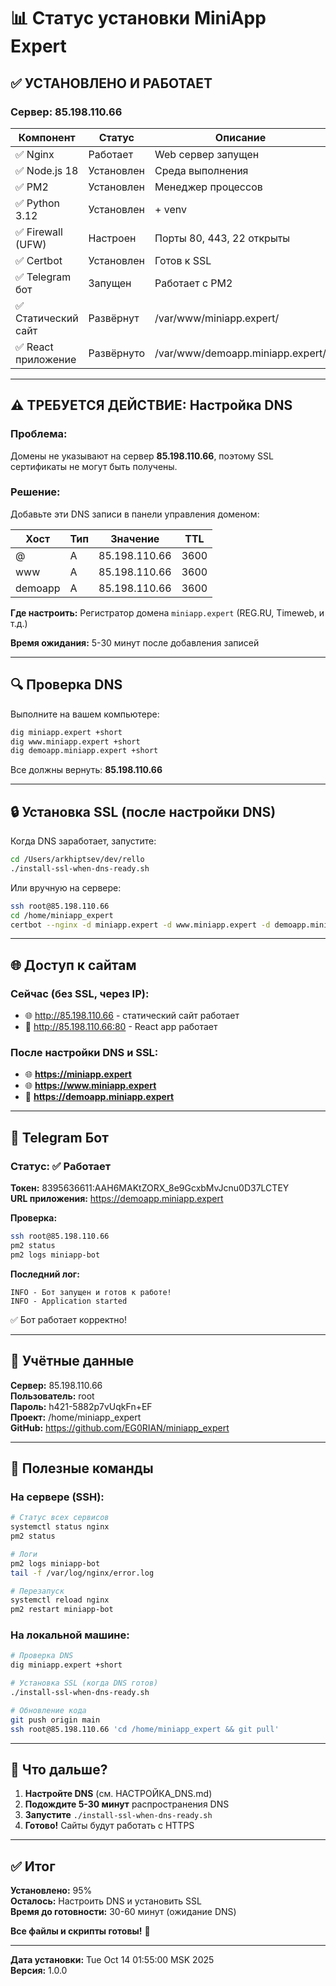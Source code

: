 # 📊 Статус установки MiniApp Expert

## ✅ УСТАНОВЛЕНО И РАБОТАЕТ

### Сервер: **85.198.110.66**

| Компонент | Статус | Описание |
|-----------|--------|----------|
| ✅ Nginx | Работает | Web сервер запущен |
| ✅ Node.js 18 | Установлен | Среда выполнения |
| ✅ PM2 | Установлен | Менеджер процессов |
| ✅ Python 3.12 | Установлен | + venv |
| ✅ Firewall (UFW) | Настроен | Порты 80, 443, 22 открыты |
| ✅ Certbot | Установлен | Готов к SSL |
| ✅ Telegram бот | Запущен | Работает с PM2 |
| ✅ Статический сайт | Развёрнут | /var/www/miniapp.expert/ |
| ✅ React приложение | Развёрнуто | /var/www/demoapp.miniapp.expert/ |

---

## ⚠️ ТРЕБУЕТСЯ ДЕЙСТВИЕ: Настройка DNS

### Проблема:
Домены не указывают на сервер **85.198.110.66**, поэтому SSL сертификаты не могут быть получены.

### Решение:
Добавьте эти DNS записи в панели управления доменом:

| Хост | Тип | Значение | TTL |
|------|-----|----------|-----|
| @ | A | 85.198.110.66 | 3600 |
| www | A | 85.198.110.66 | 3600 |
| demoapp | A | 85.198.110.66 | 3600 |

**Где настроить:** Регистратор домена `miniapp.expert` (REG.RU, Timeweb, и т.д.)

**Время ожидания:** 5-30 минут после добавления записей

---

## 🔍 Проверка DNS

Выполните на вашем компьютере:

```bash
dig miniapp.expert +short
dig www.miniapp.expert +short  
dig demoapp.miniapp.expert +short
```

Все должны вернуть: **85.198.110.66**

---

## 🔒 Установка SSL (после настройки DNS)

Когда DNS заработает, запустите:

```bash
cd /Users/arkhiptsev/dev/rello
./install-ssl-when-dns-ready.sh
```

Или вручную на сервере:

```bash
ssh root@85.198.110.66
cd /home/miniapp_expert
certbot --nginx -d miniapp.expert -d www.miniapp.expert -d demoapp.miniapp.expert --non-interactive --agree-tos --email hello@miniapp.expert --redirect
```

---

## 🌐 Доступ к сайтам

### Сейчас (без SSL, через IP):
- 🌐 http://85.198.110.66 - статический сайт работает
- 📱 http://85.198.110.66:80 - React app работает

### После настройки DNS и SSL:
- 🌐 **https://miniapp.expert**
- 🌐 **https://www.miniapp.expert**
- 📱 **https://demoapp.miniapp.expert**

---

## 🤖 Telegram Бот

### Статус: ✅ Работает

**Токен:** 8395636611:AAH6MAKtZORX_8e9GcxbMvJcnu0D37LCTEY  
**URL приложения:** https://demoapp.miniapp.expert

**Проверка:**
```bash
ssh root@85.198.110.66
pm2 status
pm2 logs miniapp-bot
```

**Последний лог:**
```
INFO - Бот запущен и готов к работе!
INFO - Application started
```

✅ Бот работает корректно!

---

## 📝 Учётные данные

**Сервер:** 85.198.110.66  
**Пользователь:** root  
**Пароль:** h421-5882p7vUqkFn+EF  
**Проект:** /home/miniapp_expert  
**GitHub:** https://github.com/EG0RIAN/miniapp_expert

---

## 🔧 Полезные команды

### На сервере (SSH):

```bash
# Статус всех сервисов
systemctl status nginx
pm2 status

# Логи
pm2 logs miniapp-bot
tail -f /var/log/nginx/error.log

# Перезапуск
systemctl reload nginx
pm2 restart miniapp-bot
```

### На локальной машине:

```bash
# Проверка DNS
dig miniapp.expert +short

# Установка SSL (когда DNS готов)
./install-ssl-when-dns-ready.sh

# Обновление кода
git push origin main
ssh root@85.198.110.66 'cd /home/miniapp_expert && git pull'
```

---

## 🎯 Что дальше?

1. **Настройте DNS** (см. НАСТРОЙКА_DNS.md)
2. **Подождите 5-30 минут** распространения DNS
3. **Запустите** `./install-ssl-when-dns-ready.sh`
4. **Готово!** Сайты будут работать с HTTPS

---

## ✅ Итог

**Установлено:** 95%  
**Осталось:** Настроить DNS и установить SSL  
**Время до готовности:** 30-60 минут (ожидание DNS)

**Все файлы и скрипты готовы!** 🚀

---

**Дата установки:** Tue Oct 14 01:55:00 MSK 2025  
**Версия:** 1.0.0




